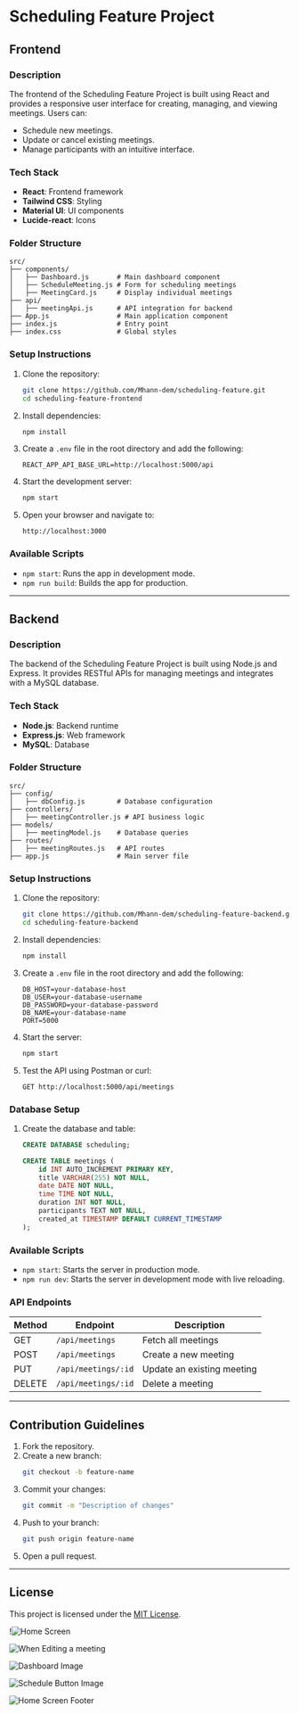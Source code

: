 # Scheduling Feature Project

## Frontend

### Description
The frontend of the Scheduling Feature Project is built using React and provides a responsive user interface for creating, managing, and viewing meetings. Users can:
- Schedule new meetings.
- Update or cancel existing meetings.
- Manage participants with an intuitive interface.

### Tech Stack
- **React**: Frontend framework
- **Tailwind CSS**: Styling
- **Material UI**: UI components
- **Lucide-react**: Icons

### Folder Structure
```plaintext
src/
├── components/
│   ├── Dashboard.js       # Main dashboard component
│   ├── ScheduleMeeting.js # Form for scheduling meetings
│   ├── MeetingCard.js     # Display individual meetings
├── api/
│   ├── meetingApi.js      # API integration for backend
├── App.js                 # Main application component
├── index.js               # Entry point
├── index.css              # Global styles
```

### Setup Instructions
1. Clone the repository:
   ```bash
   git clone https://github.com/Mhann-dem/scheduling-feature.git
   cd scheduling-feature-frontend
   ```

2. Install dependencies:
   ```bash
   npm install
   ```

3. Create a `.env` file in the root directory and add the following:
   ```plaintext
   REACT_APP_API_BASE_URL=http://localhost:5000/api
   ```

4. Start the development server:
   ```bash
   npm start
   ```

5. Open your browser and navigate to:
   ```plaintext
   http://localhost:3000
   ```

### Available Scripts
- `npm start`: Runs the app in development mode.
- `npm run build`: Builds the app for production.

---

## Backend

### Description
The backend of the Scheduling Feature Project is built using Node.js and Express. It provides RESTful APIs for managing meetings and integrates with a MySQL database.

### Tech Stack
- **Node.js**: Backend runtime
- **Express.js**: Web framework
- **MySQL**: Database

### Folder Structure
```plaintext
src/
├── config/
│   ├── dbConfig.js        # Database configuration
├── controllers/
│   ├── meetingController.js # API business logic
├── models/
│   ├── meetingModel.js    # Database queries
├── routes/
│   ├── meetingRoutes.js   # API routes
├── app.js                 # Main server file
```

### Setup Instructions
1. Clone the repository:
   ```bash
   git clone https://github.com/Mhann-dem/scheduling-feature-backend.git
   cd scheduling-feature-backend
   ```

2. Install dependencies:
   ```bash
   npm install
   ```

3. Create a `.env` file in the root directory and add the following:
   ```plaintext
   DB_HOST=your-database-host
   DB_USER=your-database-username
   DB_PASSWORD=your-database-password
   DB_NAME=your-database-name
   PORT=5000
   ```

4. Start the server:
   ```bash
   npm start
   ```

5. Test the API using Postman or curl:
   ```http
   GET http://localhost:5000/api/meetings
   ```

### Database Setup
1. Create the database and table:
   ```sql
   CREATE DATABASE scheduling;

   CREATE TABLE meetings (
       id INT AUTO_INCREMENT PRIMARY KEY,
       title VARCHAR(255) NOT NULL,
       date DATE NOT NULL,
       time TIME NOT NULL,
       duration INT NOT NULL,
       participants TEXT NOT NULL,
       created_at TIMESTAMP DEFAULT CURRENT_TIMESTAMP
   );
   ```

### Available Scripts
- `npm start`: Starts the server in production mode.
- `npm run dev`: Starts the server in development mode with live reloading.

### API Endpoints
| Method | Endpoint            | Description                 |
|--------|---------------------|-----------------------------|
| GET    | `/api/meetings`     | Fetch all meetings          |
| POST   | `/api/meetings`     | Create a new meeting        |
| PUT    | `/api/meetings/:id` | Update an existing meeting  |
| DELETE | `/api/meetings/:id` | Delete a meeting            |

---

## Contribution Guidelines
1. Fork the repository.
2. Create a new branch:
   ```bash
   git checkout -b feature-name
   ```
3. Commit your changes:
   ```bash
   git commit -m "Description of changes"
   ```
4. Push to your branch:
   ```bash
   git push origin feature-name
   ```
5. Open a pull request.

---

## License
This project is licensed under the [MIT License](LICENSE).



!![Home Screen](image-3.png)

![When Editing a meeting](image-5.png)

![Dashboard Image](image-1.png)

![Schedule Button Image](image-2.png)

![Home Screen Footer](image-4.png)